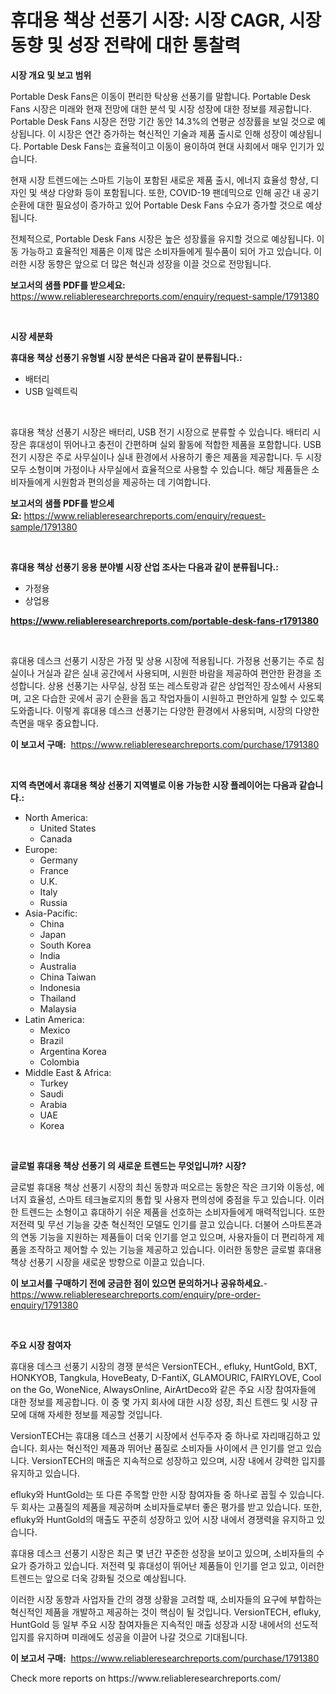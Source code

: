 <p><h1>휴대용 책상 선풍기 시장: 시장 CAGR, 시장 동향 및 성장 전략에 대한 통찰력</h1></p><p><strong>시장 개요 및 보고 범위</strong></p>
<p><p>Portable Desk Fans은 이동이 편리한 탁상용 선풍기를 말합니다. Portable Desk Fans 시장은 미래와 현재 전망에 대한 분석 및 시장 성장에 대한 정보를 제공합니다. Portable Desk Fans 시장은 전망 기간 동안 14.3%의 연평균 성장률을 보일 것으로 예상됩니다. 이 시장은 연간 증가하는 혁신적인 기술과 제품 출시로 인해 성장이 예상됩니다. Portable Desk Fans는 효율적이고 이동이 용이하여 현대 사회에서 매우 인기가 있습니다.</p><p>현재 시장 트렌드에는 스마트 기능이 포함된 새로운 제품 출시, 에너지 효율성 향상, 디자인 및 색상 다양화 등이 포함됩니다. 또한, COVID-19 팬데믹으로 인해 공간 내 공기 순환에 대한 필요성이 증가하고 있어 Portable Desk Fans 수요가 증가할 것으로 예상됩니다.</p><p>전체적으로, Portable Desk Fans 시장은 높은 성장률을 유지할 것으로 예상됩니다. 이동 가능하고 효율적인 제품은 이제 많은 소비자들에게 필수품이 되어 가고 있습니다. 이러한 시장 동향은 앞으로 더 많은 혁신과 성장을 이끌 것으로 전망됩니다.</p></p>
<p><strong>보고서의 샘플 PDF를 받으세요:</strong> <a href="https://www.reliableresearchreports.com/enquiry/request-sample/1791380">https://www.reliableresearchreports.com/enquiry/request-sample/1791380</a></p>
<p>&nbsp;</p>
<p><strong>시장 세분화</strong></p>
<p><strong>휴대용 책상 선풍기 유형별 시장 분석은 다음과 같이 분류됩니다.:</strong></p>
<p><ul><li>배터리</li><li>USB 일렉트릭</li></ul></p>
<p>&nbsp;</p>
<p><p>휴대용 책상 선풍기 시장은 배터리, USB 전기 시장으로 분류할 수 있습니다. 배터리 시장은 휴대성이 뛰어나고 충전이 간편하며 실외 활동에 적합한 제품을 포함합니다. USB 전기 시장은 주로 사무실이나 실내 환경에서 사용하기 좋은 제품을 제공합니다. 두 시장 모두 소형이며 가정이나 사무실에서 효율적으로 사용할 수 있습니다. 해당 제품들은 소비자들에게 시원함과 편의성을 제공하는 데 기여합니다.</p></p>
<p><strong>보고서의 샘플 PDF를 받으세요:</strong>&nbsp;<a href="https://www.reliableresearchreports.com/enquiry/request-sample/1791380">https://www.reliableresearchreports.com/enquiry/request-sample/1791380</a></p>
<p>&nbsp;</p>
<p><strong> 휴대용 책상 선풍기 응용 분야별 시장 산업 조사는 다음과 같이 분류됩니다.:</strong></p>
<p><ul><li>가정용</li><li>상업용</li></ul></p>
<p><strong><a href="https://www.reliableresearchreports.com/portable-desk-fans-r1791380">https://www.reliableresearchreports.com/portable-desk-fans-r1791380</a></strong></p>
<p>&nbsp;</p>
<p><p>휴대용 데스크 선풍기 시장은 가정 및 상용 시장에 적용됩니다. 가정용 선풍기는 주로 침실이나 거실과 같은 실내 공간에서 사용되며, 시원한 바람을 제공하여 편안한 환경을 조성합니다. 상용 선풍기는 사무실, 상점 또는 레스토랑과 같은 상업적인 장소에서 사용되며, 고온 다습한 곳에서 공기 순환을 돕고 작업자들이 시원하고 편안하게 일할 수 있도록 도와줍니다.  이렇게 휴대용 데스크 선풍기는 다양한 환경에서 사용되며, 시장의 다양한 측면을 매우 중요합니다.</p></p>
<p><strong>이 보고서 구매:</strong>&nbsp; <a href="https://www.reliableresearchreports.com/purchase/1791380">https://www.reliableresearchreports.com/purchase/1791380</a></p>
<p>&nbsp;</p>
<p><strong>지역 측면에서 휴대용 책상 선풍기 지역별로 이용 가능한 시장 플레이어는 다음과 같습니다.:</strong></p>
<p><ul>
    <li>
        North America:
        <ul>
            <li>United States</li>
            <li>Canada</li>
        </ul>
    </li>
    <li>
        Europe:
        <ul>
            <li>Germany</li>
            <li>France</li>
            <li>U.K.</li>
            <li>Italy</li>
            <li>Russia</li>
        </ul>
    </li>
    <li>
        Asia-Pacific:
        <ul>
            <li>China</li>
            <li>Japan</li>
            <li>South Korea</li>
            <li>India</li>
            <li>Australia</li>
            <li>China Taiwan</li>
            <li>Indonesia</li>
            <li>Thailand</li>
            <li>Malaysia</li>
        </ul>
    </li>
    <li>
        Latin America:
        <ul>
            <li>Mexico</li>
            <li>Brazil</li>
            <li>Argentina Korea</li>
            <li>Colombia</li>
        </ul>
    </li>
    <li>
        Middle East & Africa:
        <ul>
            <li>Turkey</li>
            <li>Saudi</li>
            <li>Arabia</li>
            <li>UAE</li>
            <li>Korea</li>
        </ul>
    </li>
    </ul></p>
<p>&nbsp;</p>
<p><strong>글로벌 휴대용 책상 선풍기 의 새로운 트렌드는 무엇입니까? 시장?</strong></p>
<p><p>글로벌 휴대용 책상 선풍기 시장의 최신 동향과 떠오르는 동향은 작은 크기와 이동성, 에너지 효율성, 스마트 테크놀로지의 통합 및 사용자 편의성에 중점을 두고 있습니다. 이러한 트렌드는 소형이고 휴대하기 쉬운 제품을 선호하는 소비자들에게 매력적입니다. 또한 저전력 및 무선 기능을 갖춘 혁신적인 모델도 인기를 끌고 있습니다. 더불어 스마트폰과의 연동 기능을 지원하는 제품들이 더욱 인기를 얻고 있으며, 사용자들이 더 편리하게 제품을 조작하고 제어할 수 있는 기능을 제공하고 있습니다. 이러한 동향은 글로벌 휴대용 책상 선풍기 시장을 새로운 방향으로 이끌고 있습니다.</p></p>
<p><strong>이 보고서를 구매하기 전에 궁금한 점이 있으면 문의하거나 공유하세요.</strong>- <a href="https://www.reliableresearchreports.com/enquiry/pre-order-enquiry/1791380">https://www.reliableresearchreports.com/enquiry/pre-order-enquiry/1791380</a></p>
<p>&nbsp;</p>
<p><strong>주요 시장 참여자</strong></p>
<p><p>휴대용 데스크 선풍기 시장의 경쟁 분석은 VersionTECH., efluky, HuntGold, BXT, HONKYOB, Tangkula, HoveBeaty, D-FantiX, GLAMOURIC, FAIRYLOVE, Cool on the Go, WoneNice, AlwaysOnline, AirArtDeco와 같은 주요 시장 참여자들에 대한 정보를 제공합니다. 이 중 몇 가지 회사에 대한 시장 성장, 최신 트렌드 및 시장 규모에 대해 자세한 정보를 제공할 것입니다.</p><p>VersionTECH는 휴대용 데스크 선풍기 시장에서 선두주자 중 하나로 자리매김하고 있습니다. 회사는 혁신적인 제품과 뛰어난 품질로 소비자들 사이에서 큰 인기를 얻고 있습니다. VersionTECH의 매출은 지속적으로 성장하고 있으며, 시장 내에서 강력한 입지를 유지하고 있습니다.</p><p>efluky와 HuntGold는 또 다른 주목할 만한 시장 참여자들 중 하나로 꼽힐 수 있습니다. 두 회사는 고품질의 제품을 제공하며 소비자들로부터 좋은 평가를 받고 있습니다. 또한, efluky와 HuntGold의 매출도 꾸준히 성장하고 있어 시장 내에서 경쟁력을 유지하고 있습니다.</p><p>휴대용 데스크 선풍기 시장은 최근 몇 년간 꾸준한 성장을 보이고 있으며, 소비자들의 수요가 증가하고 있습니다. 저전력 및 휴대성이 뛰어난 제품들이 인기를 얻고 있고, 이러한 트렌드는 앞으로 더욱 강화될 것으로 예상됩니다.</p><p>이러한 시장 동향과 사업자들 간의 경쟁 상황을 고려할 때, 소비자들의 요구에 부합하는 혁신적인 제품을 개발하고 제공하는 것이 핵심이 될 것입니다. VersionTECH, efluky, HuntGold 등 일부 주요 시장 참여자들은 지속적인 매출 성장과 시장 내에서의 선도적 입지를 유지하며 미래에도 성공을 이끌어 나갈 것으로 기대됩니다.</p></p>
<p><strong>이 보고서 구매:</strong>&nbsp;&nbsp;<a href="https://www.reliableresearchreports.com/purchase/1791380">https://www.reliableresearchreports.com/purchase/1791380</a></p>
<p>Check more reports on https://www.reliableresearchreports.com/</p>